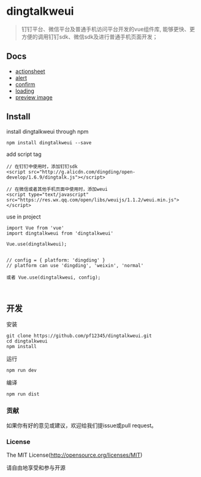 # dingtalkweui

> 钉钉平台、微信平台及普通手机访问平台开发的vue组件库, 能够更快、更方便的调用钉钉sdk、微信sdk及进行普通手机页面开发；


## Docs

- [actionsheet](docs/actionsheet.md)
- [alert](docs/alert.md)
- [confirm](docs/confirm.md)
- [loading](docs/loading.md)
- [preview image](docs/previewImage.md)

## Install

install dingtalkweui through npm

```
npm install dingtalkweui --save
```


add script tag

```
// 在钉钉中使用时，添加钉钉sdk
<script src="http://g.alicdn.com/dingding/open-develop/1.6.9/dingtalk.js"></script>

// 在微信或者其他手机页面中使用时，添加weui
<script type="text/javascript" src="https://res.wx.qq.com/open/libs/weuijs/1.1.2/weui.min.js"></script>

```

use in project

```
import Vue from 'vue'
import dingtalkweui from 'dingtalkweui'

Vue.use(dingtalkweui);


// config = { platform: 'dingding' }
// platform can use 'dingding', 'weixin', 'normal' 

或者 Vue.use(dingtalkweui, config); 



```

## 开发

安装

```
git clone https://github.com/pf12345/dingtalkweui.git
cd dingtalkweui
npm install
```

运行

```
npm run dev
```

编译

```
npm run dist
```

<!-- ### 文档

<a href="https://pf12345.gitbooks.io/dingtalkweui-api/content/" target="_blank">Documents</a> -->


### 贡献

如果你有好的意见或建议，欢迎给我们提issue或pull request。


### License

The MIT License(http://opensource.org/licenses/MIT)

请自由地享受和参与开源

